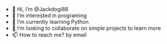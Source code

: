 - 👋 Hi, I’m @Jackdogi88
- 👀 I’m interested in programing
- 🌱 I’m currently learning Python
- 💞️ I’m looking to collaborate on simple projects to learn more
- 📫 How to reach me? by email

<!---
Jackdogi88/Jackdogi88 is a ✨ special ✨ repository because its `README.md` (this file) appears on your GitHub profile.
You can click the Preview link to take a look at your changes.
--->
